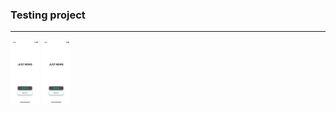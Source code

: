 ### Testing project
___



<img src="https://github.com/Dmitrievskij90/Readme/blob/develop/ScreenShots/Simulator%20Screen%20Shot%20-%20iPhone%2012%20Pro%20-%202022-02-18%20at%2018.06.01.png" height='100'> <img src="https://github.com/Dmitrievskij90/Readme/blob/develop/ScreenShots/Simulator%20Screen%20Shot%20-%20iPhone%2012%20Pro%20-%202022-02-18%20at%2018.06.01.png" height='100'>
